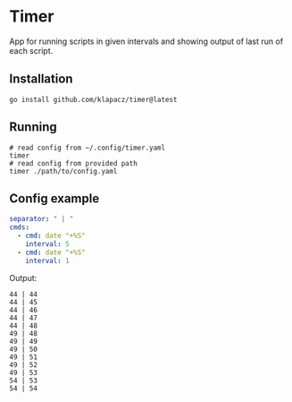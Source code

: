 # Timer

App for running scripts in given intervals and showing output of last run of each script.

## Installation

```
go install github.com/klapacz/timer@latest
```

## Running

```
# read config from ~/.config/timer.yaml
timer
# read config from provided path
timer ./path/to/config.yaml
```

## Config example

```yaml
separator: " | "
cmds:
  - cmd: date "+%S"
    interval: 5
  - cmd: date "+%S"
    interval: 1
```

Output:

```
44 | 44
44 | 45
44 | 46
44 | 47
44 | 48
49 | 48
49 | 49
49 | 50
49 | 51
49 | 52
49 | 53
54 | 53
54 | 54
```
